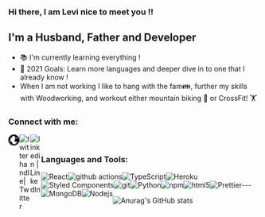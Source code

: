
### Hi there, I am Levi nice to meet you !!

## I'm a Husband, Father and Developer
- :books: I'm currently learning everything !
- :goal_net: 2021 Goals: Learn more languages and deeper dive in to one that I already know !
- When I am not working I like to hang with the fam:family:, further my skills with Woodworking, and workout either mountain biking :mountain_bicyclist: or CrossFit! :weight_lifting:

### Connect with me:
[<img align="left" alt="personal website" width="22px" src="https://raw.githubusercontent.com/iconic/open-iconic/master/svg/globe.svg" />][website]
[<img align="left" alt="twitter handle| Twitter" width="22px" src="https://cdn.jsdelivr.net/npm/simple-icons@v3/icons/twitter.svg" />][twitter]
<img align="left" alt="linkedin | LinkedIn" width="22px" src="https://camo.githubusercontent.com/d659d2bac00c01b42bffbae84bdc121e828b8fecd5b4949ffa2575f5d9e4a371/68747470733a2f2f63646e2e6a7364656c6976722e6e65742f6e706d2f73696d706c652d69636f6e734076332f69636f6e732f6c696e6b6564696e2e737667" data-canonical-src="https://cdn.jsdelivr.net/npm/simple-icons@v3/icons/linkedin.svg" style="max-width:100%;">

<br />

### Languages and Tools:

<img align="left" alt="React" src="https://img.shields.io/badge/-React-45b8d8?style=flat-square&logo=react&logoColor=white" />
  <img align="left" alt="github actions" src="https://img.shields.io/badge/-Github_Actions-2088FF?style=flat-square&logo=github-actions&logoColor=white" />
  <img align="left" alt="TypeScript" src="https://img.shields.io/badge/-TypeScript-007ACC?style=flat-square&logo=typescript&logoColor=white" />
  <img align="left" alt="Heroku" src="https://img.shields.io/badge/-Heroku-430098?style=flat-square&logo=heroku&logoColor=white" />
  <img align="left" alt="Styled Components" src="https://img.shields.io/badge/-Styled_Components-db7092?style=flat-square&logo=styled-components&logoColor=white" />
  <img align="left" alt="git" src="https://img.shields.io/badge/-Git-F05032?style=flat-square&logo=git&logoColor=white" />
  <img align="left" alt="Python" src="https://img.shields.io/badge/-Python?style=flat-square&logo=python&logoColor=white" />
  <img align="left" alt="npm" src="https://img.shields.io/badge/-NPM-CB3837?style=flat-square&logo=npm&logoColor=white" />
  <img align="left" alt="html5" src="https://img.shields.io/badge/-HTML5-E34F26?style=flat-square&logo=html5&logoColor=white" />
  <img align="left" alt="Prettier" src="https://img.shields.io/badge/-Prettier-F7B93E?style=flat-square&logo=prettier&logoColor=white" />
  <img align="left" alt="MongoDB" src="https://img.shields.io/badge/-MongoDB-13aa52?style=flat-square&logo=mongodb&logoColor=white" />
  <img align="left" alt="Nodejs" src="https://img.shields.io/badge/-Nodejs-43853d?style=flat-square&logo=Node.js&logoColor=white" />

  <br />
---

![Anurag's GitHub stats](https://github-readme-stats.vercel.app/api?username=LeviG68&show_icons=true&theme=dark)



[website]: https://leviglendenning.com
[twitter]: https://twitter.com/DevopPeachfuzz
[linkedin]: https://www.linkedin.com/in/levi-glendenning/
